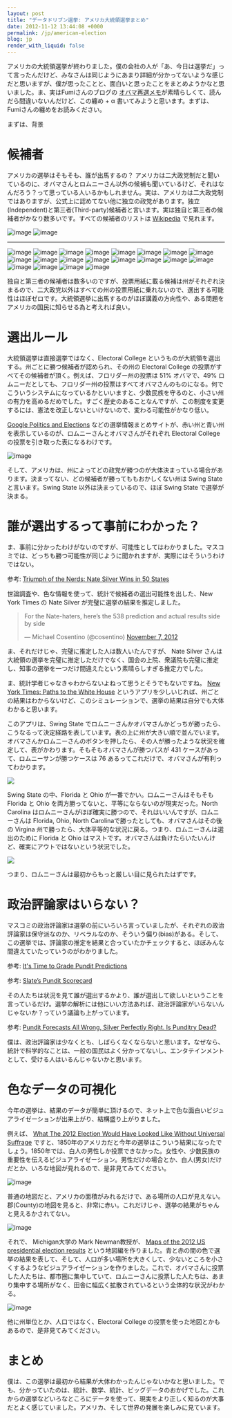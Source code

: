 ```yaml
---
layout: post
title: "データドリブン選挙: アメリカ大統領選挙まとめ"
date: 2012-11-12 13:44:08 +0000
permalink: /jp/american-election
blog: jp
render_with_liquid: false
---
```


アメリカの大統領選挙が終わりました。僕の会社の人が「あ、今日は選挙だ」って言ったんだけど、みなさんは同じようにあまり詳細が分かってないような感じだと思いますが、僕が思ったことと、面白いと思ったことをまとめようかなと思いました。ま、実はFumiさんのブログの [オバマ再選メモ](http://fumit.blogspot.jp/2012/11/blog-post.html)が素晴らしくて、読んだら間違いないんだけど、この纏め + α 書いてみようと思います。まずは、Fumiさんの纏めをお読みください。

まずは、背景

# 候補者

アメリカの選挙はそもそも、誰が出馬するの？
アメリカは二大政党制だと聞いているのに、オバマさんとロムニーさん以外の候補も聞いているけど、それはなんだろう？って思っている人いるかもしれません。実は、アメリカは二大政党制ではありますが、公式上に認めてない他に独立の政党があります。独立(Independent)と第三者(Third-party)候補者と言います。実は独自と第三者の候補者がかなり数多いです。すべての候補者のリストは
[Wikipedia](http://en.wikipedia.org/wiki/United_States_third_party_and_independent_presidential_candidates,_2012)
で見れます。

![image](/assets/images/683/romney_big.jpg)
![image](/assets/images/683/obama_big.jpg)

---

![image](/assets/images/683/487px-garyjohnsonphoto_-_modified_fb_thumb.jpg)
![image](/assets/images/683/444px-jill_stein_2012_fb_thumb.jpg)
![image](/assets/images/683/100px-stephen_durham_campaign_portrait_fb_thumb.jpg)
![image](/assets/images/683/100px-robert_david_steele_fb_thumb.jpg)
![image](/assets/images/683/100px-robert_burck_fb_thumb.jpg)
![image](/assets/images/683/100px-rep_virgil_goode_fb_thumb.jpg)
![image](/assets/images/683/100px-randy_blythe_fb_thumb.jpg)
![image](/assets/images/683/100px-randall_terry_2_fb_thumb.jpg)
![image](/assets/images/683/100px-r._lee_wrights_august_2012_fb_thumb.jpg)
![image](/assets/images/683/100px-r.j._harris_fb_thumb.jpg)
![image](/assets/images/683/100px-peta_lindsay_fb_thumb.jpg)
![image](/assets/images/683/100px-pastor_terry_jones_before_the_march_fb_thumb.jpg)
![image](/assets/images/683/100px-kotlikoff_fb_thumb.jpg)
![image](/assets/images/683/100px-jimhedges_fb_thumb.jpg)
![image](/assets/images/683/100px-jerry_white_addresses_a_meeting_fb_thumb.jpg)
![image](/assets/images/683/100px-dcastle08_fb_thumb.jpg)
![image](/assets/images/683/100px-carl_e._person_town_attorney_general_attire_fb_thumb.jpg)
![image](/assets/images/683/100px-buddy_roemer_by_gage_skidmore_fb_thumb.jpg)
![image](/assets/images/683/100px-andre_barnett_fb_thumb.png)
![image](/assets/images/683/100px-a_photo_of_michealene_risley_fb_thumb.png)

独自と第三者の候補者は数多いのですが、投票用紙に載る候補は州がそれぞれ決まるので、二大政党以外はすべての州の投票用紙に乗れないので、選出する可能性はほぼゼロです。大統領選挙に出馬するのがほぼ講義の方向性や、ある問題をアメリカの国民に知らせる為と考えれば良い。

# 選出ルール

大統領選挙は直接選挙ではなく、Electoral College というものが大統領を選出する。州ごとに勝つ候補者が認められ、その州の
Electoral College の投票がすべてその候補者が頂く。例えば、フロリダー州の投票は 51% オバマで、49%
ロムニーだとしても、フロリダー州の投票はすべてオバマさんのものになる。何でこういうシステムになっているかといいますと、少数民族を守るのと、小さい州の有力を高めるだめでした。すごく歴史のあることなんですが、この制度を変更するには、憲法を改正しないといけないので、変わる可能性がかなり低い。

[Google Politics and
Elections](https://www.google.com/elections/ed/us/results)
などの選挙情報まとめサイトが、赤い州と青い州を表示しているのが、ロムニーさんとオバマさんがそれぞれ
Electoral College の投票を引き取った表になるわけです。

![image](/assets/images/683/google_politics_big.png)

そして、アメリカは、州によってどの政党が勝つのが大体決まっている場合があります。決まってない、どの候補者が勝ってももおかしくない州は Swing
State と言います。Swing State 以外は決まっているので、ほぼ Swing State で選挙が決まる。

# 誰が選出するって事前にわかった？

ま、事前に分かったわけがないのですが、可能性としてはわかりました。マスコミでは、どっちも勝つ可能性が同じように聞かれますが、実際にはそういうわけではない。

参考: [Triumph of the Nerds: Nate Silver Wins in 50
States](http://mashable.com/2012/11/07/nate-silver-wins/)

世論調査や、色な情報を使って、統計で候補者の選出可能性を出した、New York Times の Nate Silver
が完璧に選挙の結果を推定しました。

> For the Nate-haters, here’s the 538 prediction and actual results side by side
>
> &mdash; Michael Cosentino (@cosentino) [November 7, 2012](https://twitter.com/cosentino/status/266042007758200832)

ま、それだけじゃ、完璧に推定した人は数人いたんですが、 Nate Silver
さんは大統領の選挙を完璧に推定しただけでなく、国会の上院、衆議院も完璧に推定し、知事の選挙を一つだけ間違えたという素晴らしすぎる推定力でした。

ま、統計学者じゃなきゃわからないよねって思うとそうでもないですね。 [New York Times: Paths to the White
House](http://elections.nytimes.com/2012/results/president/scenarios)
というアプリを少しいじれば、州ごとの結果はわからないけど、このシミュレーションで、選挙の結果は自分でも大体わかると思います。

このアプリは、Swing State
でロムニーさんかオバマさんかどっちが勝ったら、こうなるって決定経路を表しています。表の上に州が大きい順で並んでいます。オバマさんかロムニーさんのボタンを押したら、その人が勝ったような状況を確定して、表がかわります。そもそもオバマさんが勝つパスが
431 ケースがあって、ロムニーサンが勝つケースは 76 あるってこれだけで、オバマさんが有利ってわかります。

<a href="/assets/images/683/paths.png"><img src="/assets/images/683/paths_big.png" /></a>

Swing State の中、Florida と Ohio が一番でかい。ロムニーさんはそもそも Florida と Ohio
を両方勝ってないと、平等にならないのが現実だった。North Carolina
はロムニーさんがほぼ確実に勝つので、それはいいんですが、ロムニーさんは
Florida, Ohio, North Carolinaで勝ったとしても、オバマさんはその後の Virgina
州で勝ったら、大体平等的な状況に戻る。つまり、ロムニーさんは選出のために
Florida と Ohio はマストです。オバマさんは負けたらいたいんけど、確実にアウトではないという状況でした。

<a href="/assets/images/683/paths2.png"><img src="/assets/images/683/paths2_big.png" /></a>

つまり、ロムニーさんは最初からもっと厳しい目に見られたはずです。

# 政治評論家はいらない？

マスコミの政治評論家は選挙の前にいろいろ言っていましたが、それぞれの政治評論家は保守派なのか、リベラルなのか、そういう偏り(bias)がある。そして、この選挙では、評論家の推定を結果と合っていたかチェックすると、ほぼみんな間違えていたっていうのがわかりました。

参考: [It's Time to Grade Pundit Predictions](http://www.theatlanticwire.com/politics/2012/11/grading-pundit-predictions/58768/)

参考: [Slate’s Pundit Scorecard](http://www.slate.com/articles/news_and_politics/politics/2012/11/pundit_scorecard_checking_pundits_predictions_against_the_actual_results.html)

その人たちは状況を見て誰が選出するかより、誰が選出して欲しいということを言っているだけ。選挙の解析には他にいい方法あれば、政治評論家がいらないんじゃないか？っていう議論も上がっています。

参考: [Pundit Forecasts All Wrong, Silver Perfectly Right. Is Punditry Dead?](http://techcrunch.com/2012/11/07/pundit-forecasts-all-wrong-silver-perfectly-right-is-punditry-dead/)

僕は、政治評論家は少なくとも、しばらくなくならないと思います。なぜなら、統計で科学的なことは、一般の国民はよく分かってないし、エンタテインメントとして、受ける人はいるんじゃないかと思います。

# 色なデータの可視化

今年の選挙は、結果のデータが簡単に頂けるので、ネット上で色な面白いビジュアライゼーションが出来上がり、結構盛り上がりました。

例えば、 [What The 2012 Election Would Have Looked Like Without Universal Suffrage](http://www.buzzfeed.com/buzzfeedpolitics/what-the-2012-election-would-have-looked-like-with)
ですと、1850年のアメリカだと今年の選挙はこういう結果になったでしょう。1850年では、白人の男性しか投票できなかった。女性や、少数民族の重要性を伝えるビジュアライゼーション。男性だけの場合とか、白人(男女)だけだとか、いろな地図が見れるので、是非見てみてください。

![image](/assets/images/683/sufferage_big.jpg)

普通の地図だと、アメリカの面積がみれるだけで、ある場所の人口が見えない。郡(County)の地図を見ると、非常に赤い。これだけじゃ、選挙の結果がちゃんと見えるかされてない。

![image](/assets/images/683/countymaprb512_big.png)

それで、 Michigan大学の Mark Newman教授が、 [Maps of the 2012 US presidential
election results](http://www-personal.umich.edu/~mejn/election/2012/)
という地図編を作りました。青と赤の間の色で選挙の結果を表して、そして、人口が多い場所を大きくして、少ないところを小さくするようなビジュアライゼーションを作りました。これで、オバマさんに投票した人たちは、都市圏に集中していて、ロムニーさんに投票した人たちは、あまり集中する場所がなく、田舎に幅広く拡散されているという全体的な状況がわかる。

![image](/assets/images/683/countycartpurple512_big.png)

他に州単位とか、人口ではなく、Electoral College の投票を使った地図とかもあるので、是非見てみてください。

# まとめ

僕は、この選挙は最初から結果が大体わかったんじゃないかなと思いました。でも、分かっていたのは、統計、数学、統計、ビッグデータのおかげでした。これからの選挙などいろなところにデータを使って、現実をより正しく知るのが大事だとよく感じていました。アメリカ、そして世界の発展を楽しみに見ています。
